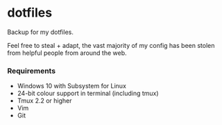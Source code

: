 # dotfiles
Backup for my dotfiles.

Feel free to steal + adapt, the vast majority of my config has been stolen
from helpful people from around the web.

### Requirements

* Windows 10 with Subsystem for Linux
* 24-bit colour support in terminal (including tmux)
* Tmux 2.2 or higher
* Vim
* Git
